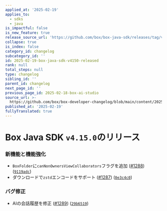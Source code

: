 ```yaml
---
applied_at: '2025-02-19'
applies_to:
  - sdks
  - java
is_impactful: false
is_new_feature: true
release_source_url: 'https://github.com/box/box-java-sdk/releases/tag/v4.15.0'
collapse: true
is_index: false
category_id: changelog
subcategory_id: ''
id: 2025-02-19-box-java-sdk-v4150-released
rank: null
total_steps: null
type: changelog
sibling_id: ''
parent_id: changelog
next_page_id: ''
previous_page_id: 2025-02-18-box-ai-studio
source_url: >-
  https://github.com/box/box-developer-changelog/blob/main/content/2025/02-19-box-java-sdk-v4150-released.md
published_at: '2025-02-19'
fullyTranslated: true
---
```

# Box Java SDK `v4.15.0`のリリース

### 新機能と機能強化

* `BoxFolder`に`canNonOwnersViewCollaborators`フラグを追加 ([#1288][1]) ([`9119adc`][2])
* ダウンロードで`zstd`エンコードをサポート ([#1287][3]) ([`0e3c4c0`][4])

### バグ修正

* AIの会話履歴を修正 ([#1289][5]) ([`29b6519`][6])

[1]: https://github.com/box/box-java-sdk/issues/1288

[2]: https://github.com/box/box-java-sdk/commit/9119adceae35e892e73ed61ed30cf82ad912960d

[3]: https://github.com/box/box-java-sdk/issues/1287

[4]: https://github.com/box/box-java-sdk/commit/0e3c4c07e65ef1887cd5c393e3daf98aeb50ee47

[5]: https://github.com/box/box-java-sdk/issues/1289

[6]: https://github.com/box/box-java-sdk/commit/29b651987a5cbeead4b129cab20970f983cb6889
